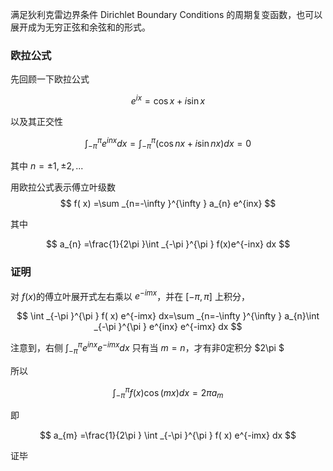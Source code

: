 满足狄利克雷边界条件 Dirichlet Boundary Conditions 的周期复变函数，也可以展开成为无穷正弦和余弦和的形式。

### 欧拉公式

先回顾一下欧拉公式

$$
e^{ix}=\cos{}x+i\sin{}x
$$

以及其正交性

$$
\int _{-\pi }^{\pi } e^{inx} dx=\int _{-\pi }^{\pi } (\cos nx+i\sin nx) dx=0
$$

其中 $n=\pm 1,\pm 2,...$

用欧拉公式表示傅立叶级数
$$
f( x) =\sum _{n=-\infty }^{\infty } a_{n} e^{inx}
$$


其中

$$
a_{n} =\frac{1}{2\pi }\int _{-\pi }^{\pi } f(x)e^{-inx} dx
$$

### 证明

对 $f( x)$的傅立叶展开式左右乘以 $e^{-imx}$，并在 $[ -\pi ,\pi ]$ 上积分，

$$
\int _{-\pi }^{\pi } f( x) e^{-imx} dx=\sum _{n=-\infty }^{\infty } a_{n}\int _{-\pi }^{\pi } e^{inx} e^{-imx} dx
$$

注意到，右侧 $\int _{-\pi }^{\pi } e^{inx} e^{-imx} dx$ 只有当 $m=n$，才有非0定积分 $2\pi $

所以

$$
\int _{-\pi }^{\pi } f( x)\cos( mx) dx=2\pi a_{m}
$$

即

$$
a_{m} =\frac{1}{2\pi } \int _{-\pi }^{\pi } f( x) e^{-imx} dx
$$

证毕


